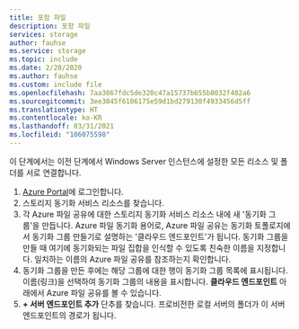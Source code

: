 ```yaml
---
title: 포함 파일
description: 포함 파일
services: storage
author: fauhse
ms.service: storage
ms.topic: include
ms.date: 2/20/2020
ms.author: fauhse
ms.custom: include file
ms.openlocfilehash: 7aa3867fdc5de320c47a15737b655b8032f402a6
ms.sourcegitcommit: 3ee3045f6106175e59d1bd279130f4933456d5ff
ms.translationtype: HT
ms.contentlocale: ko-KR
ms.lasthandoff: 03/31/2021
ms.locfileid: "106075598"
---
```

이 단계에서는 이전 단계에서 Windows Server 인스턴스에 설정한 모든 리소스 및 폴더를 서로 연결합니다.

1. [Azure Portal](https://portal.azure.com)에 로그인합니다.
1. 스토리지 동기화 서비스 리소스를 찾습니다.
1. 각 Azure 파일 공유에 대한 스토리지 동기화 서비스 리소스 내에 새 '동기화 그룹'을 만듭니다. Azure 파일 동기화 용어로, Azure 파일 공유는 동기화 토폴로지에서 동기화 그룹 만들기로 설명하는 '클라우드 엔드포인트'가 됩니다. 동기화 그룹을 만들 때 여기에 동기화되는 파일 집합을 인식할 수 있도록 친숙한 이름을 지정합니다. 일치하는 이름의 Azure 파일 공유를 참조하는지 확인합니다.
1. 동기화 그룹을 만든 후에는 해당 그룹에 대한 행이 동기화 그룹 목록에 표시됩니다. 이름(링크)을 선택하여 동기화 그룹의 내용을 표시합니다. **클라우드 엔드포인트** 아래에서 Azure 파일 공유를 볼 수 있습니다.
1. **+ 서버 엔드포인트 추가** 단추를 찾습니다. 프로비전한 로컬 서버의 폴더가 이 서버 엔드포인트의 경로가 됩니다.

